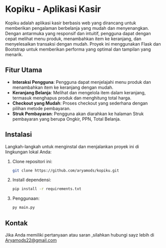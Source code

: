 # Kopiku - Aplikasi Kasir

Kopiku adalah aplikasi kasir berbasis web yang dirancang untuk memberikan pengalaman berbelanja yang mudah dan menyenangkan. Dengan antarmuka yang responsif dan intuitif, pengguna dapat dengan cepat melihat menu produk, menambahkan item ke keranjang, dan menyelesaikan transaksi dengan mudah. Proyek ini menggunakan Flask dan Bootstrap untuk memberikan performa yang optimal dan tampilan yang menarik.

## Fitur Utama

- **Interaksi Pengguna**: Pengguna dapat menjelajahi menu produk dan menambahkan item ke keranjang dengan mudah.
- **Keranjang Belanja**: Melihat dan mengelola item dalam keranjang, termasuk menghapus produk dan menghitung total harga.
- **Checkout yang Mudah**: Proses checkout yang sederhana dengan pilihan metode pembayaran.
- **Struk Pembayaran**: Pengguna akan diarahkan ke halaman Struk pembayaran yang berupa Ongkir, PPN, Total Belanja.

## Instalasi

Langkah-langkah untuk menginstal dan menjalankan proyek ini di lingkungan lokal Anda:

1. Clone repositori ini:
   ```bash
   git clone https://github.com/aryamods/kopiku.git
   
2. Install dependensi:
   ```bash
   pip install -r requirements.txt

2. Penggunaan:
   ```bash
   py main.py

## Kontak
Jika Anda memiliki pertanyaan atau saran ,silahkan hubungi sayz lebih di Aryamods22@gmail.com
